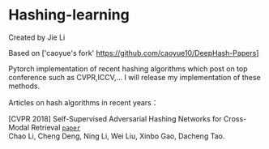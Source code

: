 # Hashing-learning
Created by Jie Li 

Based on ['caoyue's fork' <https://github.com/caoyue10/DeepHash-Papers>]

Pytorch implementation of recent hashing algorithms which post on top conference such as CVPR,ICCV,...
I will release my implementation of these methods.

Articles on hash algorithms in recent years：

[CVPR 2018] Self-Supervised Adversarial Hashing Networks for Cross-Modal Retrieval [`paper`](https://arxiv.org/abs/1804.01223) <br>
    Chao Li, Cheng Deng, Ning Li, Wei Liu, Xinbo Gao, Dacheng Tao.
 
